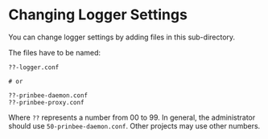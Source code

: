 
# Changing Logger Settings

You can change logger settings by adding files in this sub-directory.

The files have to be named:

    ??-logger.conf

    # or

    ??-prinbee-daemon.conf
    ??-prinbee-proxy.conf

Where `??` represents a number from 00 to 99. In general, the administrator
should use `50-prinbee-daemon.conf`. Other projects may use other numbers.


